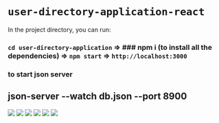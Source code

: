 # `user-directory-application-react`

In the project directory, you can run:


### `cd user-directory-application` => ### npm i (to install all the dependencies) => `npm start` => `http://localhost:3000`

### to start json server
## json-server --watch db.json --port 8900



<img src = "https://i.ibb.co/DKMZryD/Screenshot-124.png">


<img src="https://i.ibb.co/ccvBXs9/Screenshot-658.png">
<img src="https://i.ibb.co/sFvMvpB/Screenshot-660.png">
<img src="https://i.ibb.co/SKSdMTQ/Screenshot-662.png">
<img src="https://i.ibb.co/wMVYx0J/Screenshot-659.png">
<img src = "https://i.ibb.co/Kj5Pfhp/Screenshot-125.png">
